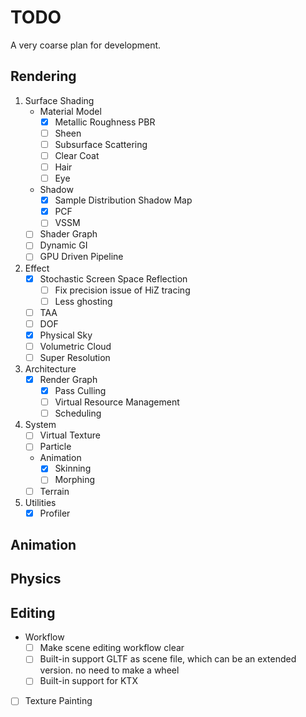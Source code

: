 # TODO

A very coarse plan for development.

## Rendering

1. Surface Shading
    + Material Model
        + [x] Metallic Roughness PBR
        + [ ] Sheen
        + [ ] Subsurface Scattering
        + [ ] Clear Coat
        + [ ] Hair
        + [ ] Eye
    + Shadow
        + [x] Sample Distribution Shadow Map
        + [x] PCF
        + [ ] VSSM
    + [ ] Shader Graph
    + [ ] Dynamic GI
    + [ ] GPU Driven Pipeline
2. Effect
    + [x] Stochastic Screen Space Reflection
        + [ ] Fix precision issue of HiZ tracing
        + [ ] Less ghosting
    + [ ] TAA
    + [ ] DOF
    + [x] Physical Sky
    + [ ] Volumetric Cloud
    + [ ] Super Resolution
3. Architecture
    + [x] Render Graph
        + [x] Pass Culling
        + [ ] Virtual Resource Management
        + [ ] Scheduling
4. System
    + [ ] Virtual Texture
    + [ ] Particle
    + Animation
        + [x] Skinning
        + [ ] Morphing
    + [ ] Terrain
5. Utilities
    + [x] Profiler

## Animation

## Physics

## Editing

+ Workflow
    + [ ] Make scene editing workflow clear
    + [ ] Built-in support GLTF as scene file, which can be an extended version. no need to make a wheel
    + [ ] Built-in support for KTX
+ [ ] Texture Painting
